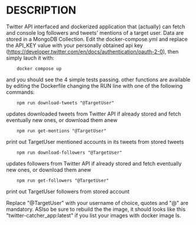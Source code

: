 # DESCRIPTION
Twitter API interfaced and dockerized application that (actually) can fetch and console log followers and tweets' mentions of a target user.
Data are stored in a MongoDB Collection.
Edit the docker-compose.yml and replace the API_KEY value with your personally obtained api key (https://developer.twitter.com/en/docs/authentication/oauth-2-0), then simply lauch it with:

``` 
    docker compose up
``` 
and you should see the 4 simple tests passing.
other functions are available by editing the Dockerfile changing the RUN line with one of the following commands:
    
```    
    npm run download-tweets "@TargetUser"
``` 
updates downloaded tweets from Twitter API if already stored and fetch eventually new ones, or download them anew

```
    npm run get-mentions "@TargetUser"
``` 
print out TargetUser mentioned accounts in its tweets from stored tweets

```    
    npm run download-followers "@TargetUser"
``` 
updates followers from Twitter API if already stored and fetch eventually new ones, or download them anew

```    
    npm run get-followers "@TargetUser"
``` 
print out TargetUser followers from stored account

Replace "@TargetUser" with your username of choice, quotes and "@" are mandatory.
ASlso be sure to rebuild the the image, it should looks like this "twitter-catcher_app:latest"
if you list your images with docker image ls.